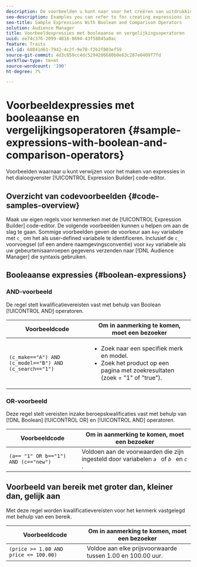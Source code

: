 ```yaml
---
description: De voorbeelden u kunt naar voor het creëren van uitdrukkingen in de de coderedacteur van de Bouwer van de Uitdrukking verwijzen.
seo-description: Examples you can refer to for creating expressions in the Expression Builder code editor.
seo-title: Sample Expressions With Boolean and Comparison Operators
solution: Audience Manager
title: Voorbeeldexpressies met booleaanse en vergelijkingsoperatoren
uuid: ee74c376-2099-4816-8694-43f58845a0ac
feature: Traits
exl-id: 68041d61-7942-4c2f-9e78-f2b2f803ef59
source-git-commit: 4d3c859cc4dc5294286680b0e63c287e0409f7fd
workflow-type: tm+mt
source-wordcount: '190'
ht-degree: 7%

---
```


# Voorbeeldexpressies met booleaanse en vergelijkingsoperatoren {#sample-expressions-with-boolean-and-comparison-operators}

Voorbeelden waarnaar u kunt verwijzen voor het maken van expressies in het dialoogvenster [!UICONTROL Expression Builder] code-editor.

## Overzicht van codevoorbeelden {#code-samples-overview}

<!-- r_tb_expression_samples.xml -->

Maak uw eigen regels voor kenmerken met de [!UICONTROL Expression Builder] code-editor. De volgende voorbeelden kunnen u helpen om aan de slag te gaan. Sommige voorbeelden geven de voorkeur aan *`key`* variabele met `c_` om het als user-defined variabele te identificeren. Inclusief de `c_` voorvoegsel (of een andere naamgevingsconventie) voor *`key`* variabele als uw gebeurtenisaanroepen gegevens verzenden naar [!DNL Audience Manager] die syntaxis gebruiken.

## Booleaanse expressies {#boolean-expressions}

### AND-voorbeeld

De regel stelt kwalificatievereisten vast met behulp van Boolean [!UICONTROL AND] operatoren.

<table id="table_7C5E23EC9E0F43B182EA9771D7BB6E87"> 
 <thead> 
  <tr> 
   <th colname="col1" class="entry"> Voorbeeldcode </th> 
   <th colname="col2" class="entry"> Om in aanmerking te komen, moet een bezoeker </th> 
  </tr> 
 </thead>
 <tbody> 
  <tr> 
   <td colname="col1"><code>(c_make=="A") AND (c_model=="B") AND (c_search=="1")</code> </td> 
   <td colname="col2"> 
    <ul id="ul_F1BB5084FB794BE7A3569F9C106FC481"> 
     <li id="li_56E8C3BACF1C4B33A46CF92C51FF2286">Zoek naar een specifiek merk en model. </li> 
     <li id="li_DD55F053BFCF4B0888B6994013000DB2">Zoek het product op een pagina met zoekresultaten (zoek = "1" of "true"). </li> 
    </ul> </td> 
  </tr> 
 </tbody> 
</table>

### OR-voorbeeld

Deze regel stelt vereisten inzake beroepskwalificaties vast met behulp van [!DNL Boolean] [!UICONTROL OR] en [!UICONTROL AND] operatoren.

<table id="table_6E8BA5EE1D7F4DCC9A92074D0C2C050E"> 
 <thead> 
  <tr> 
   <th colname="col1" class="entry"> Voorbeeldcode </th> 
   <th colname="col2" class="entry"> Om in aanmerking te komen, moet een bezoeker </th> 
  </tr> 
 </thead>
 <tbody> 
  <tr> 
   <td colname="col1"><code>(a== "1" OR b=="1") AND (c=="new")</code> </td> 
   <td colname="col2"> Voldoen aan de voorwaarden die zijn ingesteld door variabelen <code><i>a </i></code> of <code><i>b </i></code> en <code><i>c </i></code>. </td> 
  </tr> 
 </tbody> 
</table>

## Voorbeeld van bereik met groter dan, kleiner dan, gelijk aan

Met deze regel worden kwalificatievereisten voor het kenmerk vastgelegd met behulp van een bereik.

<table id="table_988DE28E35D94348ADD334FB4C9F68D3"> 
 <thead> 
  <tr> 
   <th colname="col1" class="entry"> Voorbeeldcode </th> 
   <th colname="col2" class="entry"> Om in aanmerking te komen, moet een bezoeker </th> 
  </tr> 
 </thead>
 <tbody> 
  <tr> 
   <td colname="col1"><code>(price &gt;= 1.00 AND price &lt;= 100.00)</code> </td> 
   <td colname="col2"> Voldoe aan elke prijsvoorwaarde tussen 1.00 en 100.00 uur. </td> 
  </tr> 
 </tbody> 
</table>
